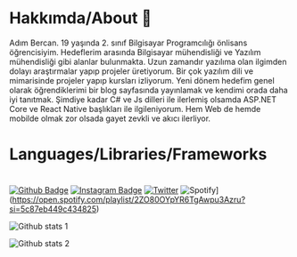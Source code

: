 # Hakkımda/About 👋

Adım Bercan. 19 yaşında 2. sınıf Bilgisayar Programcılığı önlisans öğrencisiyim. Hedeflerim arasında Bilgisayar mühendisliği ve Yazılım mühendisliği gibi alanlar bulunmakta. Uzun zamandır yazılıma olan ilgimden dolayı araştırmalar yapıp projeler üretiyorum. Bir çok yazılım dili ve mimarisinde projeler yapıp kursları izliyorum. Yeni dönem hedefim genel olarak öğrendiklerimi bir blog sayfasında yayınlamak ve kendimi orada daha iyi tanıtmak. Şimdiye kadar C# ve Js dilleri ile ilerlemiş olsamda ASP.NET Core ve React Native başlıkları ile ilgileniyorum. Hem Web de hemde mobilde olmak zor olsada gayet zevkli ve akıcı ilerliyor.

# Languages/Libraries/Frameworks 


#

[![Github Badge](https://img.shields.io/badge/-Github-000?style=flat-quare&labelColor=000&logo=Github&logoColor=white&link=link)](https://github.com/Bercanca4) 
[![Instagram Badge](https://img.shields.io/badge/-Instagram-C13584?style=flat-quare&labelColor=C13584&logo=instagram&logoColor=white&link=link)](https://www.instagram.com/its.beco/) 
[![Twitter](https://img.shields.io/twitter/url/https/twitter.com/cloudposse.svg?style=social&label=Follow%20%40becografi)](https://twitter.com/cloudposse)
![Spotify](https://img.shields.io/badge/Spotify-1ED760?style=for-the-badge&logo=spotify&logoColor=white&link=link)](https://open.spotify.com/playlist/2ZO80OYpYR6TgAwpu3Azru?si=5c87eb449c434825)

![Github stats 1](https://github-readme-stats.vercel.app/api?username=bercanca4&show_icons=true&theme=gradient) 

![Github stats 2](https://github-readme-stats.vercel.app/api?username=bercanca4&show_icons=true&theme=radical)

